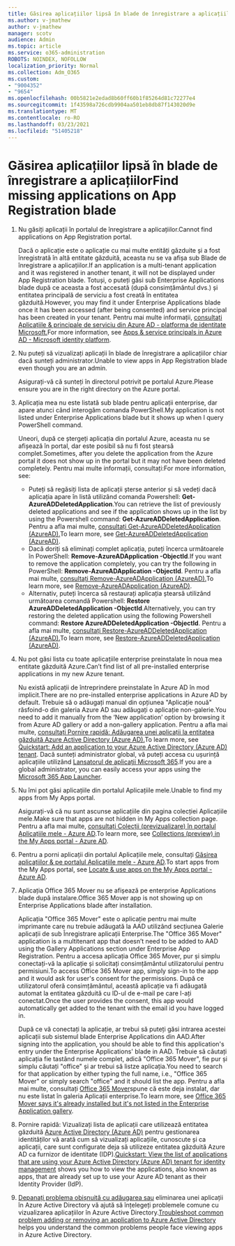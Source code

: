 ```yaml
---
title: Găsirea aplicațiilor lipsă în blade de înregistrare a aplicațiilor
ms.author: v-jmathew
author: v-jmathew
manager: scotv
audience: Admin
ms.topic: article
ms.service: o365-administration
ROBOTS: NOINDEX, NOFOLLOW
localization_priority: Normal
ms.collection: Adm_O365
ms.custom:
- "9004352"
- "9654"
ms.openlocfilehash: 00b5821e2edad8b60ff60b1f85264d81c72277e4
ms.sourcegitcommit: 1f43598a726cdb9904aa501eb8db87f143020d9e
ms.translationtype: MT
ms.contentlocale: ro-RO
ms.lasthandoff: 03/23/2021
ms.locfileid: "51405218"
---
```

# <a name="find-missing-applications-on-app-registration-blade"></a><span data-ttu-id="0507d-102">Găsirea aplicațiilor lipsă în blade de înregistrare a aplicațiilor</span><span class="sxs-lookup"><span data-stu-id="0507d-102">Find missing applications on App Registration blade</span></span>

1. <span data-ttu-id="0507d-103">Nu găsiți aplicații în portalul de înregistrare a aplicațiilor.</span><span class="sxs-lookup"><span data-stu-id="0507d-103">Cannot find applications on App Registration portal.</span></span>

    <span data-ttu-id="0507d-104">Dacă o aplicație este o aplicație cu mai multe entități găzduite și a fost înregistrată în altă entitate găzduită, aceasta nu se va afișa sub Blade de înregistrare a aplicațiilor.</span><span class="sxs-lookup"><span data-stu-id="0507d-104">If an application is a multi-tenant application and it was registered in another tenant, it will not be displayed under App Registration blade.</span></span> <span data-ttu-id="0507d-105">Totuși, o puteți găsi sub Enterprise Applications blade după ce aceasta a fost accesată (după consimțământul dvs.) și entitatea principală de serviciu a fost creată în entitatea găzduită.</span><span class="sxs-lookup"><span data-stu-id="0507d-105">However, you may find it under Enterprise Applications blade once it has been accessed (after being consented) and service principal has been created in your tenant.</span></span> <span data-ttu-id="0507d-106">Pentru mai multe informații, [consultați Aplicațiile & principale de serviciu din Azure AD - platforma de identitate Microsoft.](https://docs.microsoft.com/azure/active-directory/develop/app-objects-and-service-principals)</span><span class="sxs-lookup"><span data-stu-id="0507d-106">For more information, see [Apps & service principals in Azure AD - Microsoft identity platform](https://docs.microsoft.com/azure/active-directory/develop/app-objects-and-service-principals).</span></span>
2. <span data-ttu-id="0507d-107">Nu puteți să vizualizați aplicații în blade de înregistrare a aplicațiilor chiar dacă sunteți administrator.</span><span class="sxs-lookup"><span data-stu-id="0507d-107">Unable to view apps in App Registration blade even though you are an admin.</span></span>

    <span data-ttu-id="0507d-108">Asigurați-vă că sunteți în directorul potrivit pe portalul Azure.</span><span class="sxs-lookup"><span data-stu-id="0507d-108">Please ensure you are in the right directory on the Azure portal.</span></span>
3. <span data-ttu-id="0507d-109">Aplicația mea nu este listată sub blade pentru aplicații enterprise, dar apare atunci când interogăm comanda PowerShell.</span><span class="sxs-lookup"><span data-stu-id="0507d-109">My application is not listed under Enterprise Applications blade but it shows up when I query PowerShell command.</span></span>

    <span data-ttu-id="0507d-110">Uneori, după ce ștergeți aplicația din portalul Azure, aceasta nu se afișează în portal, dar este posibil să nu fi fost ștearsă complet.</span><span class="sxs-lookup"><span data-stu-id="0507d-110">Sometimes, after you delete the application from the Azure portal it does not show up in the portal but it may not have been deleted completely.</span></span> <span data-ttu-id="0507d-111">Pentru mai multe informații, consultați:</span><span class="sxs-lookup"><span data-stu-id="0507d-111">For more information, see:</span></span>
    - <span data-ttu-id="0507d-112">Puteți să regăsiți lista de aplicații șterse anterior și să vedeți dacă aplicația apare în listă utilizând comanda Powershell: **Get-AzureADDeletedApplication**.</span><span class="sxs-lookup"><span data-stu-id="0507d-112">You can retrieve the list of previously deleted applications and see if the application shows up in the list by using the Powershell command: **Get-AzureADDeletedApplication**.</span></span> <span data-ttu-id="0507d-113">Pentru a afla mai multe, [consultați Get-AzureADDeletedApplication (AzureAD).](https://docs.microsoft.com/powershell/module/azuread/get-azureaddeletedapplication)</span><span class="sxs-lookup"><span data-stu-id="0507d-113">To learn more, see [Get-AzureADDeletedApplication (AzureAD)](https://docs.microsoft.com/powershell/module/azuread/get-azureaddeletedapplication).</span></span>
    - <span data-ttu-id="0507d-114">Dacă doriți să eliminați complet aplicația, puteți încerca următoarele în PowerShell: **Remove-AzureADApplication -ObjectId**.</span><span class="sxs-lookup"><span data-stu-id="0507d-114">If you want to remove the application completely, you can try the following in PowerShell: **Remove-AzureADApplication -ObjectId**.</span></span> <span data-ttu-id="0507d-115">Pentru a afla mai multe, [consultați Remove-AzureADApplication (AzureAD).](https://docs.microsoft.com/powershell/module/azuread/remove-azureadapplication)</span><span class="sxs-lookup"><span data-stu-id="0507d-115">To learn more, see [Remove-AzureADApplication (AzureAD)](https://docs.microsoft.com/powershell/module/azuread/remove-azureadapplication).</span></span>
    - <span data-ttu-id="0507d-116">Alternativ, puteți încerca să restaurați aplicația ștearsă utilizând următoarea comandă Powershell: **Restore AzureADDeletedApplication -ObjectId**.</span><span class="sxs-lookup"><span data-stu-id="0507d-116">Alternatively, you can try restoring the deleted application using the following Powershell command: **Restore AzureADDeletedApplication -ObjectId**.</span></span> <span data-ttu-id="0507d-117">Pentru a afla mai multe, [consultați Restore-AzureADDeletedApplication (AzureAD).](https://docs.microsoft.com/powershell/module/azuread/restore-azureaddeletedapplication)</span><span class="sxs-lookup"><span data-stu-id="0507d-117">To learn more, see [Restore-AzureADDeletedApplication (AzureAD)](https://docs.microsoft.com/powershell/module/azuread/restore-azureaddeletedapplication).</span></span>
4. <span data-ttu-id="0507d-118">Nu pot găsi lista cu toate aplicațiile enterprise preinstalate în noua mea entitate găzduită Azure.</span><span class="sxs-lookup"><span data-stu-id="0507d-118">Can’t find list of all pre-installed enterprise applications in my new Azure tenant.</span></span>

    <span data-ttu-id="0507d-119">Nu există aplicații de întreprindere preinstalate în Azure AD în mod implicit.</span><span class="sxs-lookup"><span data-stu-id="0507d-119">There are no pre-installed enterprise applications in Azure AD by default.</span></span> <span data-ttu-id="0507d-120">Trebuie să o adăugați manual din opțiunea "Aplicație nouă" răsfoind-o din galeria Azure AD sau adăugați o aplicație non-galerie.</span><span class="sxs-lookup"><span data-stu-id="0507d-120">You need to add it manually from the ‘New application’ option by browsing it from Azure AD gallery or add a non-gallery application.</span></span> <span data-ttu-id="0507d-121">Pentru a afla mai multe, [consultați Pornire rapidă: Adăugarea unei aplicații la entitatea găzduită Azure Active Directory (Azure AD).](https://docs.microsoft.com/azure/active-directory/manage-apps/add-application-portal)</span><span class="sxs-lookup"><span data-stu-id="0507d-121">To learn more, see [Quickstart: Add an application to your Azure Active Directory (Azure AD) tenant](https://docs.microsoft.com/azure/active-directory/manage-apps/add-application-portal).</span></span>
    <span data-ttu-id="0507d-122">Dacă sunteți administrator global, vă puteți accesa cu ușurință aplicațiile utilizând [Lansatorul de aplicații Microsoft 365](https://docs.microsoft.com/microsoft-365/admin/manage/customize-the-app-launcher).</span><span class="sxs-lookup"><span data-stu-id="0507d-122">If you are a global administrator, you can easily access your apps using the [Microsoft 365 App Launcher](https://docs.microsoft.com/microsoft-365/admin/manage/customize-the-app-launcher).</span></span>
5. <span data-ttu-id="0507d-123">Nu îmi pot găsi aplicațiile din portalul Aplicațiile mele.</span><span class="sxs-lookup"><span data-stu-id="0507d-123">Unable to find my apps from My Apps portal.</span></span>

    <span data-ttu-id="0507d-124">Asigurați-vă că nu sunt ascunse aplicațiile din pagina colecției Aplicațiile mele.</span><span class="sxs-lookup"><span data-stu-id="0507d-124">Make sure that apps are not hidden in My Apps collection page.</span></span> <span data-ttu-id="0507d-125">Pentru a afla mai multe, [consultați Colecții (previzualizare) în portalul Aplicațiile mele - Azure AD](https://docs.microsoft.com/azure/active-directory/user-help/my-apps-portal-user-collections).</span><span class="sxs-lookup"><span data-stu-id="0507d-125">To learn more, see [Collections (preview) in the My Apps portal - Azure AD](https://docs.microsoft.com/azure/active-directory/user-help/my-apps-portal-user-collections).</span></span>
6. <span data-ttu-id="0507d-126">Pentru a porni aplicații din portalul Aplicațiile mele, consultați [Găsirea aplicațiilor & pe portalul Aplicațiile mele - Azure AD](https://docs.microsoft.com/azure/active-directory/user-help/my-apps-portal-end-user-access).</span><span class="sxs-lookup"><span data-stu-id="0507d-126">To start apps from the My Apps portal, see [Locate & use apps on the My Apps portal - Azure AD](https://docs.microsoft.com/azure/active-directory/user-help/my-apps-portal-end-user-access).</span></span>
7. <span data-ttu-id="0507d-127">Aplicația Office 365 Mover nu se afișează pe enterprise Applications blade după instalare.</span><span class="sxs-lookup"><span data-stu-id="0507d-127">Office 365 Mover app is not showing up on Enterprise Applications blade after installation.</span></span>

    <span data-ttu-id="0507d-128">Aplicația "Office 365 Mover" este o aplicație pentru mai multe imprimante care nu trebuie adăugată la AAD utilizând secțiunea Galerie aplicații de sub Înregistrare aplicații Enterprise.</span><span class="sxs-lookup"><span data-stu-id="0507d-128">The "Office 365 Mover" application is a multitenant app that doesn’t need to be added to AAD using the Gallery Applications section under Enterprise App Registration.</span></span> <span data-ttu-id="0507d-129">Pentru a accesa aplicația Office 365 Mover, pur și simplu conectați-vă la aplicație și solicitați consimțământul utilizatorului pentru permisiuni.</span><span class="sxs-lookup"><span data-stu-id="0507d-129">To access Office 365 Mover app, simply sign-in to the app and it would ask for user's consent for the permissions.</span></span> <span data-ttu-id="0507d-130">După ce utilizatorul oferă consimțământul, această aplicație va fi adăugată automat la entitatea găzduită cu ID-ul de e-mail pe care l-ați conectat.</span><span class="sxs-lookup"><span data-stu-id="0507d-130">Once the user provides the consent, this app would automatically get added to the tenant with the email id you have logged in.</span></span>

    <span data-ttu-id="0507d-131">După ce vă conectați la aplicație, ar trebui să puteți găsi intrarea acestei aplicații sub sistemul blade Enterprise Applications din AAD.</span><span class="sxs-lookup"><span data-stu-id="0507d-131">After signing into the application, you should be able to find this application's entry under the Enterprise Applications' blade in AAD.</span></span> <span data-ttu-id="0507d-132">Trebuie să căutați aplicația fie tastând numele complet, adică "Office 365 Mover", fie pur și simplu căutați "office" și ar trebui să listze aplicația.</span><span class="sxs-lookup"><span data-stu-id="0507d-132">You need to search for that application by either typing the full name, i.e., "Office 365 Mover" or simply search "office" and it should list the app.</span></span> <span data-ttu-id="0507d-133">Pentru a afla mai multe, consultați [Office 365 Mover](https://docs.microsoft.com/answers/questions/30186/office-365-mover-says-its-already-installed-but-it.html)spune că este deja instalat, dar nu este listat în galeria Aplicații enterprise.</span><span class="sxs-lookup"><span data-stu-id="0507d-133">To learn more, see [Office 365 Mover says it's already installed but it's not listed in the Enterprise Application gallery](https://docs.microsoft.com/answers/questions/30186/office-365-mover-says-its-already-installed-but-it.html).</span></span>
8. <span data-ttu-id="0507d-134">Pornire rapidă: Vizualizați lista de aplicații care utilizează entitatea găzduită [Azure Active Directory (Azure AD)](https://docs.microsoft.com/azure/active-directory/manage-apps/view-applications-portal) pentru gestionarea identităților vă arată cum să vizualizați aplicațiile, cunoscute și ca aplicații, care sunt configurate deja să utilizeze entitatea găzduită Azure AD ca furnizor de identitate (IDP).</span><span class="sxs-lookup"><span data-stu-id="0507d-134">[Quickstart: View the list of applications that are using your Azure Active Directory (Azure AD) tenant for identity management](https://docs.microsoft.com/azure/active-directory/manage-apps/view-applications-portal) shows you how to view the applications, also known as apps, that are already set up to use your Azure AD tenant as their Identity Provider (IdP).</span></span>
9. <span data-ttu-id="0507d-135">[Depanați problema obișnuită cu adăugarea sau](https://docs.microsoft.com/azure/active-directory/manage-apps/troubleshoot-adding-apps) eliminarea unei aplicații în Azure Active Directory vă ajută să înțelegeți problemele comune cu vizualizarea aplicațiilor în Azure Active Directory.</span><span class="sxs-lookup"><span data-stu-id="0507d-135">[Troubleshoot common problem adding or removing an application to Azure Active Directory](https://docs.microsoft.com/azure/active-directory/manage-apps/troubleshoot-adding-apps) helps you understand the common problems people face viewing apps in Azure Active Directory.</span></span>
